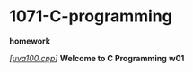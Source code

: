 # 1071-C-programming
**homework**

*[[uva100.cpp](https://github.com/mirrortku/1071-C-programming/blob/master/homework/uva100.cpp "uva100.cpp")]*
****Welcome to C Programming****
**w01**

<!--stackedit_data:
eyJoaXN0b3J5IjpbODIyMTg0NDYyXX0=
-->